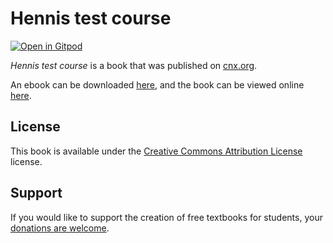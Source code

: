 # Hennis test course

[![Open in Gitpod](https://gitpod.io/button/open-in-gitpod.svg)](https://gitpod.io/from-referrer/)

_Hennis test course_ is a book that was published on [cnx.org](https://cnx.org/).

An ebook can be downloaded [here](https://github.com/cnx-user-books/cnxbook-hennis-test-course/releases/latest), and the book can be viewed online [here](https://github.com/cnx-user-books/cnxbook-hennis-test-course/releases/latest).

## License
This book is available under the [Creative Commons Attribution License](./LICENSE) license.

## Support
If you would like to support the creation of free textbooks for students, your [donations are welcome](https://riceconnect.rice.edu/donation/support-openstax-banner).
